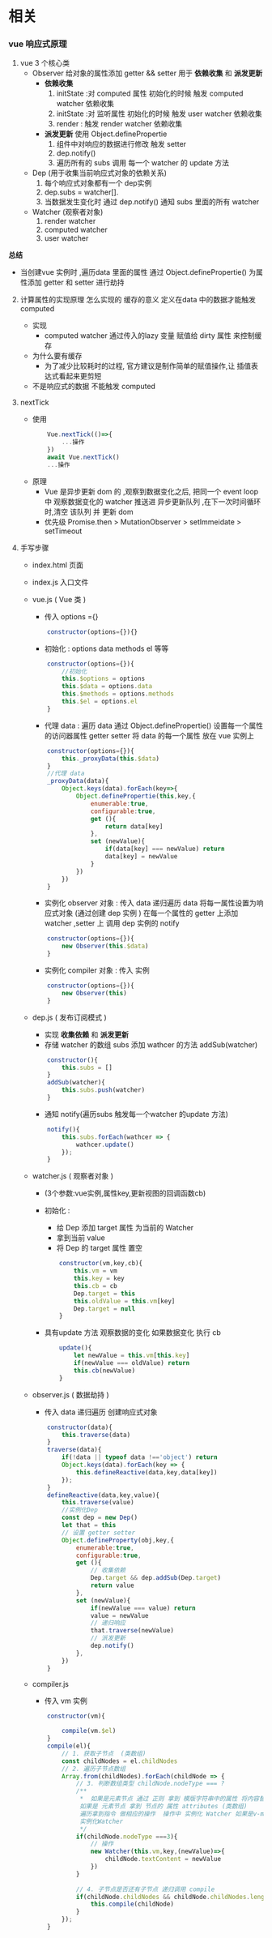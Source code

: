 # 相关
###  vue 响应式原理
1. vue 3 个核心类
    - Observer 
        给对象的属性添加 getter && setter 用于 **依赖收集** 和 **派发更新**
        - **依赖收集**
            1. initState :对 computed 属性 初始化的时候 触发 computed watcher 依赖收集
            2. initState :对 监听属性 初始化的时候 触发 user watcher 依赖收集
            3. render : 触发 render watcher 依赖收集
        - **派发更新**
            使用 Object.definePropertie
            1. 组件中对响应的数据进行修改 触发 setter 
            2. dep.notify()
            3. 遍历所有的 subs 调用 每一个 watcher 的 update 方法
    - Dep (用于收集当前响应式对象的依赖关系)
        1. 每个响应式对象都有一个 dep实例 
        2. dep.subs = watcher[].
        3. 当数据发生变化时 通过 dep.notify() 通知 subs 里面的所有 watcher
    - Watcher (观察者对象)
        1. render watcher  
        2. computed watcher 
        3. user watcher

**总结**
* 当创建vue 实例时 ,遍历data 里面的属性 通过 Object.definePropertie() 为属性添加 getter 和 setter 进行劫持

2. 计算属性的实现原理  怎么实现的  缓存的意义  定义在data 中的数据才能触发 computed
    - 实现
        * computed watcher 通过传入的lazy 变量 赋值给 dirty 属性 来控制缓存
    - 为什么要有缓存
        * 为了减少比较耗时的过程, 官方建议是制作简单的赋值操作,让 插值表达式看起来更剪短
    - 不是响应式的数据 不能触发 computed

3. nextTick
    - 使用
        ```js
            Vue.nextTick(()=>{
                ...操作
            })
            await Vue.nextTick()
            ...操作
        ```
    - 原理
        * Vue 是异步更新 dom 的 ,观察到数据变化之后, 把同一个 event loop 中 观察数据变化的 watcher 推送进 异步更新队列 ,在下一次时间循环时,清空 该队列 并 更新 dom
        * 优先级 Promise.then > MutationObserver > setImmeidate > setTimeout
        
4. 手写步骤
    * index.html 页面
    * index.js   入口文件 
    * vue.js    ( Vue 类 )  
        - 传入 options ={}

        ```js
            constructor(options={}){}
        ```

        - 初始化 : options data methods  el 等等

        ```js
            constructor(options={}){
                //初始化
                this.$options = options
                this.$data = options.data
                this.$methods = options.methods
                this.$el = options.el
            }
        ```

        - 代理 data : 遍历 data 通过 Object.definePropertie() 设置每一个属性的访问器属性 getter setter 将 data 的每一个属性 放在 vue 实例上

        ```js
            constructor(options={}){
                this._proxyData(this.$data)
            }
            //代理 data
            _proxyData(data){
                Object.keys(data).forEach(key=>{
                    Object.definePropertie(this,key,{
                        enumerable:true,
                        configurable:true,
                        get (){
                            return data[key]
                        },
                        set (newValue){
                            if(data[key] === newValue) return 
                            data[key] = newValue
                        }
                    })
                })
            }
        ```

        - 实例化 observer 对象 : 传入 data 递归遍历 data 将每一属性设置为响应式对象 (通过创建 dep 实例 ) 在每一个属性的 getter 上添加 watcher ,setter 上 调用 dep 实例的 notify
        ```js
            constructor(options={}){
                new Observer(this.$data)
            }
        ```

        - 实例化 compiler 对象 : 传入 实例 
        ```js
            constructor(options={}){
                new Observer(this)
            }
        ```
        
    * dep.js   ( 发布订阅模式 )
        - 实现 **收集依赖** 和  **派发更新**  
        - 存储 watcher 的数组 subs 添加 wathcer 的方法 addSub(watcher) 
        ```js
            constructor(){
                this.subs = []
            }
            addSub(watcher){
                this.subs.push(watcher)
            }
        ```
        - 通知 notify(遍历subs 触发每一个watcher 的update 方法)
        ```js
            notify(){
                this.subs.forEach(wathcer => {
                    wathcer.update()
                });
            }
        ```
   
    * watcher.js ( 观察者对象 )
        - (3个参数:vue实例,属性key,更新视图的回调函数cb) 
        - 初始化 : 
            * 给 Dep 添加 target 属性 为当前的 Watcher  
            * 拿到当前 value 
            * 将 Dep 的 target 属性 置空 
            ```js
                constructor(vm,key,cb){
                    this.vm = vm
                    this.key = key
                    this.cb = cb
                    Dep.target = this
                    this.oldValue = this.vm[key]
                    Dep.target = null
                }   
            ```

        - 具有update 方法 观察数据的变化 如果数据变化 执行 cb
            ```js
                update(){
                    let newValue = this.vm[this.key]
                    if(newValue === oldValue) return
                    this.cb(newValue)
                }
            ```

    * observer.js ( 数据劫持 )
        - 传入 data 递归遍历 创建响应式对象
        ```js
            constructor(data){
                this.traverse(data)
            }
            traverse(data){
                if(!data || typeof data !=='object') return
                Object.keys(data).forEach(key => {
                    this.defineReactive(data,key,data[key])
                });
            }
            defineReactive(data,key,value){
                this.traverse(value)
                //实例化Dep
                const dep = new Dep()
                let that = this
                // 设置 getter setter
                Object.defineProperty(obj,key,{
                    enumerable:true,
                    configurable:true,
                    get (){
                        // 收集依赖
                        Dep.target && dep.addSub(Dep.target)
                        return value
                    },
                    set (newValue){
                        if(newValue === value) return
                        value = newValue
                        // 递归响应
                        that.traverse(newValue)
                        // 派发更新
                        dep.notify()
                    },
                }) 
            }
        ```

    * compiler.js
        - 传入 vm 实例 
        ```js
            constructor(vm){
                
                compile(vm.$el)
            }
            compile(el){
                // 1. 获取子节点  (类数组)
                const childNodes = el.childNodes
                // 2. 遍历子节点数组
                Array.from(childNodes).forEach(childNode => {
                    // 3. 判断数组类型 childNode.nodeType === ? 
                    /**
                     *  如果是元素节点 通过 正则 拿到 模版字符串中的属性 将内容替换
                     如果是 元素节点 拿到 节点的 属性 attributes (类数组)
                     遍历拿到指令 做相应的操作  操作中 实例化 Watcher 如果是v-model  或者 事件 v-on事件 需要添加监听器
                     实例化Watcher
                     */
                    if(childNode.nodeType ===3){
                        // 操作
                        new Watcher(this.vm,key,(newValue)=>{
                            childNode.textContent = newValue
                        })
                    }
                    
                    // 4. 子节点是否还有子节点 递归调用 compile
                    if(childNode.childNodes && childNode.childNodes.length>0){
                        this.compile(childNode)
                    }
                });
            }
        ```
    